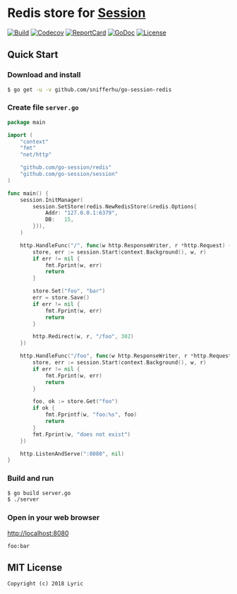 # Redis store for [Session](https://github.com/go-session/session)

[![Build][Build-Status-Image]][Build-Status-Url] [![Codecov][codecov-image]][codecov-url] [![ReportCard][reportcard-image]][reportcard-url] [![GoDoc][godoc-image]][godoc-url] [![License][license-image]][license-url]

## Quick Start

### Download and install

```bash
$ go get -u -v github.com/snifferhu/go-session-redis
```

### Create file `server.go`

```go
package main

import (
	"context"
	"fmt"
	"net/http"

	"github.com/go-session/redis"
	"github.com/go-session/session"
)

func main() {
	session.InitManager(
		session.SetStore(redis.NewRedisStore(&redis.Options{
			Addr: "127.0.0.1:6379",
			DB:   15,
		})),
	)

	http.HandleFunc("/", func(w http.ResponseWriter, r *http.Request) {
		store, err := session.Start(context.Background(), w, r)
		if err != nil {
			fmt.Fprint(w, err)
			return
		}

		store.Set("foo", "bar")
		err = store.Save()
		if err != nil {
			fmt.Fprint(w, err)
			return
		}

		http.Redirect(w, r, "/foo", 302)
	})

	http.HandleFunc("/foo", func(w http.ResponseWriter, r *http.Request) {
		store, err := session.Start(context.Background(), w, r)
		if err != nil {
			fmt.Fprint(w, err)
			return
		}

		foo, ok := store.Get("foo")
		if ok {
			fmt.Fprintf(w, "foo:%s", foo)
			return
		}
		fmt.Fprint(w, "does not exist")
	})

	http.ListenAndServe(":8080", nil)
}
```

### Build and run

```bash
$ go build server.go
$ ./server
```

### Open in your web browser

<http://localhost:8080>

    foo:bar

## MIT License

    Copyright (c) 2018 Lyric

[Build-Status-Url]: https://travis-ci.org/go-session/redis
[Build-Status-Image]: https://travis-ci.org/go-session/redis.svg?branch=master
[codecov-url]: https://codecov.io/gh/go-session/redis
[codecov-image]: https://codecov.io/gh/go-session/redis/branch/master/graph/badge.svg
[reportcard-url]: https://goreportcard.com/report/github.com/go-session/redis
[reportcard-image]: https://goreportcard.com/badge/github.com/go-session/redis
[godoc-url]: https://godoc.org/github.com/go-session/redis
[godoc-image]: https://godoc.org/github.com/go-session/redis?status.svg
[license-url]: http://opensource.org/licenses/MIT
[license-image]: https://img.shields.io/npm/l/express.svg
